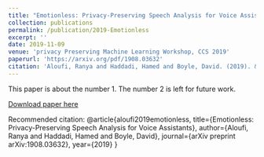 ```yaml
---
title: "Emotionless: Privacy-Preserving Speech Analysis for Voice Assistants"
collection: publications
permalink: /publication/2019-Emotionless
excerpt: ''
date: 2019-11-09
venue: 'privacy Preserving Machine Learning Workshop, CCS 2019'
paperurl: 'https://arxiv.org/pdf/1908.03632'
citation: 'Aloufi, Ranya and Haddadi, Hamed and Boyle, David. (2019). &quot;Emotionless: Privacy-Preserving Speech Analysis for Voice Assistants.&quot;'
---
```

This paper is about the number 1. The number 2 is left for future work.

[Download paper here](https://arxiv.org/pdf/1908.03632)

Recommended citation: 
@article{aloufi2019emotionless,
  title={Emotionless: Privacy-Preserving Speech Analysis for Voice Assistants},
  author={Aloufi, Ranya and Haddadi, Hamed and Boyle, David},
  journal={arXiv preprint arXiv:1908.03632},
  year={2019}
}
